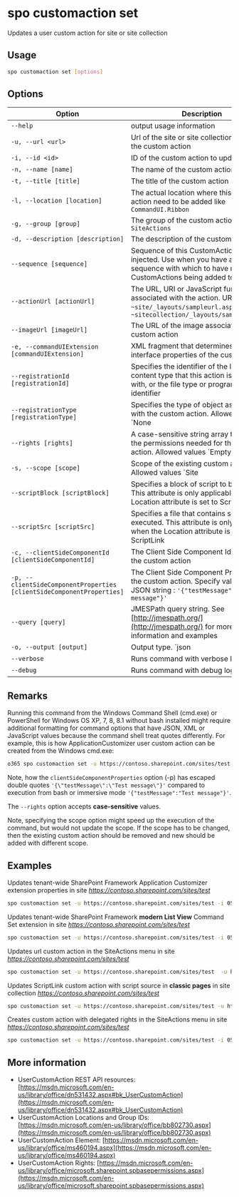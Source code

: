 # spo customaction set

Updates a user custom action for site or site collection

## Usage

```sh
spo customaction set [options]
```

## Options

Option|Description
------|-----------
`--help`|output usage information
`-u, --url <url>`|Url of the site or site collection to update the custom action
`-i, --id <id>`|ID of the custom action to update
`-n, --name [name]`|The name of the custom action
`-t, --title [title]`|The title of the custom action
`-l, --location [location]`|The actual location where this custom action need to be added like `CommandUI.Ribbon`
`-g, --group [group]`|The group of the custom action like `SiteActions`
`-d, --description [description]`|The description of the custom action
`--sequence [sequence]`|Sequence of this CustomAction being injected. Use when you have a specific sequence with which to have multiple CustomActions being added to the page
`--actionUrl [actionUrl]`|The URL, URI or JavaScript function associated with the action. URL example `~site/_layouts/sampleurl.aspx` or `~sitecollection/_layouts/sampleurl.aspx`
`--imageUrl [imageUrl]`|The URL of the image associated with the custom action
`-e, --commandUIExtension [commandUIExtension]`|XML fragment that determines user interface properties of the custom action
`--registrationId [registrationId]`|Specifies the identifier of the list or item content type that this action is associated with, or the file type or programmatic identifier
`--registrationType [registrationType]`|Specifies the type of object associated with the custom action. Allowed values `None|List|ContentType|ProgId|FileType`. Default `None`
`--rights [rights]`|A case-sensitive string array that contain the permissions needed for the custom action. Allowed values `EmptyMask|ViewListItems|AddListItems|EditListItems|DeleteListItems|ApproveItems|OpenItems|ViewVersions|DeleteVersions|CancelCheckout|ManagePersonalViews|ManageLists|ViewFormPages|AnonymousSearchAccessList|Open|ViewPages|AddAndCustomizePages|ApplyThemeAndBorder|ApplyStyleSheets|ViewUsageData|CreateSSCSite|ManageSubwebs|CreateGroups|ManagePermissions|BrowseDirectories|BrowseUserInfo|AddDelPrivateWebParts|UpdatePersonalWebParts|ManageWeb|AnonymousSearchAccessWebLists|UseClientIntegration|UseRemoteAPIs|ManageAlerts|CreateAlerts|EditMyUserInfo|EnumeratePermissions|FullMask`. Default `EmptyMask`
`-s, --scope [scope]`|Scope of the existing custom action. Allowed values `Site|Web|All`. Default `All`. Note, this would not update the scope, but might speed up the execution of the scope of the custom action is known.
`--scriptBlock [scriptBlock]`|Specifies a block of script to be executed. This attribute is only applicable when the Location attribute is set to ScriptLink
`--scriptSrc [scriptSrc]`|Specifies a file that contains script to be executed. This attribute is only applicable when the Location attribute is set to ScriptLink
`-c, --clientSideComponentId [clientSideComponentId]`|The Client Side Component Id (GUID) of the custom action
`-p, --clientSideComponentProperties [clientSideComponentProperties]`|The Client Side Component Properties of the custom action. Specify values as a JSON string : `'{"testMessage":"Test message"}'`
`--query [query]`|JMESPath query string. See [http://jmespath.org/](http://jmespath.org/) for more information and examples
`-o, --output [output]`|Output type. `json|text`. Default `text`
`--verbose`|Runs command with verbose logging
`--debug`|Runs command with debug logging

## Remarks

Running this command from the Windows Command Shell (cmd.exe) or PowerShell for Windows OS XP, 7, 8, 8.1 without bash installed might require additional formatting for command options that have JSON, XML or JavaScript values because the command shell treat quotes differently. For example, this is how ApplicationCustomizer user custom action can be created from the Windows cmd.exe:

```sh
o365 spo customaction set -u https://contoso.sharepoint.com/sites/test -i 058140e3-0e37-44fc-a1d3-79c487d371a3 -p '{\"testMessage\":\"Test message\"}'
```

Note, how the `clientSideComponentProperties` option (-p) has escaped double quotes `'{\"testMessage\":\"Test message\"}'` compared to execution from bash or immersive mode `'{"testMessage":"Test message"}'`.

The `--rights` option accepts **case-sensitive** values.

Note, specifying the scope option might speed up the execution of the command, but would not update the scope. If the scope has to be changed, then the existing custom action should be removed and new should be added with different scope.

## Examples

Updates tenant-wide SharePoint Framework Application Customizer extension properties in site _https://contoso.sharepoint.com/sites/test_

```sh
spo customaction set -u https://contoso.sharepoint.com/sites/test -i 058140e3-0e37-44fc-a1d3-79c487d371a3 -p '{"testMessage":"Test message"}'
```

Updates tenant-wide SharePoint Framework **modern List View** Command Set extension in site _https://contoso.sharepoint.com/sites/test_

```sh
spo customaction set -u https://contoso.sharepoint.com/sites/test -i 058140e3-0e37-44fc-a1d3-79c487d371a3 -p '{"sampleTextOne":"One item is selected in the list.", "sampleTextTwo":"This command is always visible."}' --sequence 100
```

Updates url custom action in the SiteActions menu in site _https://contoso.sharepoint.com/sites/test_

```sh
spo customaction set -u https://contoso.sharepoint.com/sites/test  -u https://contoso.sharepoint.com/sites/test -i 058140e3-0e37-44fc-a1d3-79c487d371a3 --actionUrl "~site/SitePages/Home.aspx"
```

Updates ScriptLink custom action with script source in **classic pages** in site collection _https://contoso.sharepoint.com/sites/test_

```sh
spo customaction set -u https://contoso.sharepoint.com/sites/test -u https://contoso.sharepoint.com/sites/test -i 058140e3-0e37-44fc-a1d3-79c487d371a3 --scriptSrc "~sitecollection/SiteAssets/YourScript.js"
```

Creates custom action with delegated rights in the SiteActions menu in site _https://contoso.sharepoint.com/sites/test_

```sh
spo customaction set -u https://contoso.sharepoint.com/sites/test -i 058140e3-0e37-44fc-a1d3-79c487d371a3 --rights "AddListItems,DeleteListItems,ManageLists"
```

## More information

- UserCustomAction REST API resources: [https://msdn.microsoft.com/en-us/library/office/dn531432.aspx#bk_UserCustomAction](https://msdn.microsoft.com/en-us/library/office/dn531432.aspx#bk_UserCustomAction)
- UserCustomAction Locations and Group IDs: [https://msdn.microsoft.com/en-us/library/office/bb802730.aspx](https://msdn.microsoft.com/en-us/library/office/bb802730.aspx)
- UserCustomAction Element: [https://msdn.microsoft.com/en-us/library/office/ms460194.aspx](https://msdn.microsoft.com/en-us/library/office/ms460194.aspx)
- UserCustomAction Rights: [https://msdn.microsoft.com/en-us/library/office/microsoft.sharepoint.spbasepermissions.aspx](https://msdn.microsoft.com/en-us/library/office/microsoft.sharepoint.spbasepermissions.aspx)